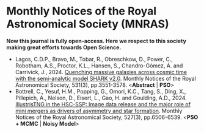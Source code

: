 # Monthly Notices of the Royal Astronomical Society (MNRAS)

**Now this journal is fully open-access. Here we respect to this society making great efforts towards Open Science.**

* Lagos, C.D.P., Bravo, M., Tobar, R., Obreschkow, D., Power, C., Robotham, A.S., Proctor, K.L., Hansen, S., Chandro-Gómez, Á. and Carrivick, J., 2024. [Quenching massive galaxies across cosmic time with the semi-analytic model SHARK v2.0](https://academic.oup.com/mnras/article-abstract/531/3/3551/7663578). Monthly Notices of the Royal Astronomical Society, 531(3), pp.3551-3578. <**Abstract** | **PSO**>
* Bottrell, C., Yesuf, H.M., Popping, G., Omori, K.C., Tang, S., Ding, X., Pillepich, A., Nelson, D., Eisert, L., Gao, H. and Goulding, A.D., 2024. [IllustrisTNG in the HSC-SSP: Image data release and the major role of mini mergers as drivers of asymmetry and star formation](https://academic.oup.com/mnras/article-abstract/527/3/6506/7286659). Monthly Notices of the Royal Astronomical Society, 527(3), pp.6506-6539. <**PSO + MCMC** | **Noisy Model**>
